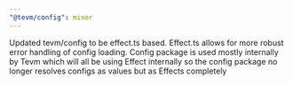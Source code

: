 ```yaml
---
"@tevm/config": minor
---
```


Updated tevm/config to be effect.ts based. Effect.ts allows for more robust error handling of config loading. Config package is used mostly internally by Tevm which will all be using Effect internally so the config package no longer resolves configs as values but as Effects completely
